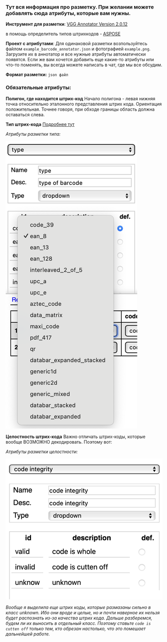 ### Тут вся информация про разметку. При желании можете добавлять сюда атрибуты, которые вам нужны.

**Инструмент для разметки**: [VGG Annotator Version 2.0.12](https://www.robots.ox.ac.uk/~vgg/software/via/via_demo.html)

в помощь определитель типов штрихкодов - [ASPOSE](https://products.aspose.app/barcode/ru/recognize#)

**Проект с атрибутами**: Для одинаковой разметки возпользуйтесь файлом `example_barcode_annotator.json` и фотографией `example.png`. Загрузите их в аннотатор и все нужные атрибуты автоматически появятся. Если же вам хочется добавить еще какие-то атрибуты или что-то поменять, вы всегда можете написать в чат, где мы все обсудим. 

**Формат разметки:**  `json файл`

### Обязательные атрибуты:

**Полигон, где находится штрих-код**
Начало полигона - левая нижняя точка относительно эталонного представления штрих кода. Ориентация положительная. Точнее говоря, при обходе границы область должна оставаться слева.

**Тип штрих-кода**
[Подробнее тут](../BarcodeTypes/README.md)

*Атрибуты разметки типа:*


![region_attributes](../BarcodeTypes/img/region_attributes_type.png)




**Целостность штрих-кода**
Важно отличать штрих-коды, которые вообще ВОЗМОЖНО декодировать. Поэтому вот:


*Атрибуты разметки целостности:*


![region_attributes](../BarcodeTypes/img/region_attributes_integrity.png)

*Вообще я выделила еще штрих коды, которые размазаны сильно в класс unknown. Ибо они вроде и целые, но и почти наверное их нельзя будет распознать из-за качества штрих кода. Дальше разберемся, будем ли их выносить в отдельный класс. Поэтому ставьте `code is cutten off` только тем, кто обрезан настолько, что это помешает дальнейшей работе.*
